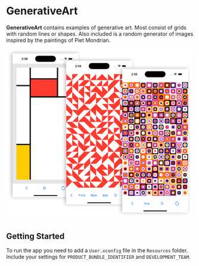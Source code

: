 # GenerativeArt

**GenerativeArt** contains examples of generative art. Most consist of grids with random lines or shapes. Also included is a random generator of images inspired by the paintings of Piet Mondrian.

![screenshots](images/screenshots.jpg)

## Getting Started
To run the app you need to add a `User.xconfig` file in the `Resources` folder. Include your settings for `PRODUCT_BUNDLE_IDENTIFIER` and `DEVELOPMENT_TEAM`.
